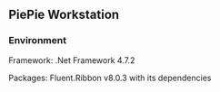 ## PiePie Workstation

### Environment

Framework: .Net Framework 4.7.2

Packages: Fluent.Ribbon v8.0.3 with its dependencies
